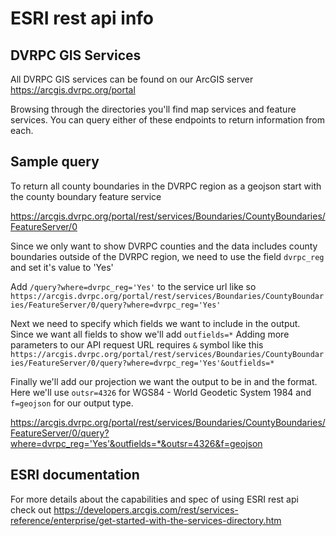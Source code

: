 # ESRI rest api info
## DVRPC GIS Services
All DVRPC GIS services can be found on our ArcGIS server https://arcgis.dvrpc.org/portal

Browsing through the directories you'll find map services and feature services.  You can query either of these endpoints to return information from each.

## Sample query
To return all county boundaries in the DVRPC region as a geojson start with the county boundary feature service

https://arcgis.dvrpc.org/portal/rest/services/Boundaries/CountyBoundaries/FeatureServer/0

Since we only want to show DVRPC counties and the data includes county boundaries outside of the DVRPC region, we need to use the field ```dvrpc_reg``` and set it's value to 'Yes'

Add ```/query?where=dvrpc_reg='Yes'``` to the service url like so ```https://arcgis.dvrpc.org/portal/rest/services/Boundaries/CountyBoundaries/FeatureServer/0/query?where=dvrpc_reg='Yes'```

Next we need to specify which fields we want to include in the output.  Since we want all fields to show we'll add ```outfields=*```  Adding more parameters to our API request URL requires ```&``` symbol like this ```https://arcgis.dvrpc.org/portal/rest/services/Boundaries/CountyBoundaries/FeatureServer/0/query?where=dvrpc_reg='Yes'&outfields=*```

Finally we'll add our projection we want the output to be in and the format.  Here we'll use ```outsr=4326``` for WGS84 - World Geodetic System 1984 and ```f=geojson``` for our output type.

https://arcgis.dvrpc.org/portal/rest/services/Boundaries/CountyBoundaries/FeatureServer/0/query?where=dvrpc_reg='Yes'&outfields=*&outsr=4326&f=geojson

## ESRI documentation
For more details about the capabilities and spec of using ESRI rest api check out https://developers.arcgis.com/rest/services-reference/enterprise/get-started-with-the-services-directory.htm
